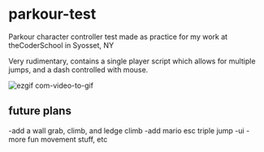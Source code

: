 # parkour-test

Parkour character controller test made as practice for my work at theCoderSchool in Syosset, NY

Very rudimentary, contains a single player script which allows for multiple jumps, and a dash controlled with mouse.

![ezgif com-video-to-gif](https://github.com/bnorum/parkour-test/assets/115905633/d4d068bb-d19d-428b-bc0f-af07b3c6f0cb)

## future plans ##

-add a wall grab, climb, and ledge climb
-add mario esc triple jump
-ui
-more fun movement stuff, etc

